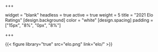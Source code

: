 +++

widget = "blank"
headless = true 
active = true 
weight = 5 
title = "2021 Elo Ratings"
[design.background]
color = "white"
[design.spacing]
padding = ["15px", "8%", "0px", "8%"]

+++

{{< figure library="true" src="elo.png" link="elo/" >}}